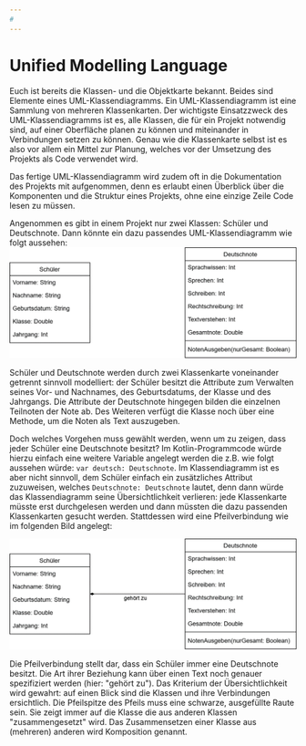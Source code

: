 ```yaml
---
#
---
```


# Unified Modelling Language

Euch ist bereits die Klassen- und die Objektkarte bekannt. Beides sind Elemente eines UML-Klassendiagramms. Ein UML-Klassendiagramm ist eine Sammlung von mehreren Klassenkarten. Der wichtigste Einsatzzweck des UML-Klassendiagramms ist es, alle Klassen, die für ein Projekt notwendig sind, auf einer Oberfläche planen zu können und miteinander in Verbindungen setzen zu können. Genau wie die Klassenkarte selbst ist es also vor allem ein Mittel zur Planung, welches vor der Umsetzung des Projekts als Code verwendet wird.

Das fertige UML-Klassendiagramm wird zudem oft in die Dokumentation des Projekts mit aufgenommen, denn es erlaubt einen Überblick über die Komponenten und die Struktur eines Projekts, ohne eine einzige Zeile Code lesen zu müssen.

Angenommen es gibt in einem Projekt nur zwei Klassen: Schüler und Deutschnote. Dann könnte ein dazu passendes UML-Klassendiagramm wie folgt aussehen:
![UML-Klassendiagramm ohne Beziehungen](/uml1.png)

Schüler und Deutschnote werden durch zwei Klassenkarte voneinander getrennt sinnvoll modelliert: der Schüler besitzt die Attribute zum Verwalten seines Vor- und Nachnames, des Geburtsdatums, der Klasse und des Jahrgangs. Die Attribute der Deutschnote hingegen bilden die einzelnen Teilnoten der Note ab. Des Weiteren verfügt die Klasse noch über eine Methode, um die Noten als Text auszugeben.

Doch welches Vorgehen muss gewählt werden, wenn um zu zeigen, dass jeder Schüler eine Deutschnote besitzt? Im Kotlin-Programmcode würde hierzu einfach eine weitere Variable angelegt werden die z.B. wie folgt aussehen würde: `var deutsch: Deutschnote`. 
Im Klassendiagramm ist es aber nicht sinnvoll, dem Schüler einfach ein zusätzliches Attribut zuzuweisen, welches `Deutschnote: Deutschnote` lautet, denn dann würde das Klassendiagramm seine Übersichtlichkeit verlieren: jede Klassenkarte müsste erst durchgelesen werden und dann müssten die dazu passenden Klassenkarten gesucht werden.
Stattdessen wird eine Pfeilverbindung wie im folgenden Bild angelegt:

![UML-Komposition](/uml2.png)

Die Pfeilverbindung stellt dar, dass ein Schüler immer eine Deutschnote besitzt. Die Art ihrer Beziehung kann über einen Text noch genauer spezifiziert werden (hier: "gehört zu"). Das Kriterium der Übersichtlichkeit wird gewahrt: auf einen Blick sind die Klassen und ihre Verbindungen ersichtlich. 
Die Pfeilspitze des Pfeils muss eine schwarze, ausgefüllte Raute sein. Sie zeigt immer auf die Klasse die aus anderen Klassen "zusammengesetzt" wird. Das Zusammensetzen einer Klasse aus (mehreren) anderen wird Komposition genannt.


